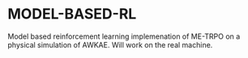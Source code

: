 # MODEL-BASED-RL
Model based reinforcement learning implemenation of ME-TRPO on a physical simulation of AWKAE.
Will work on the real machine.
